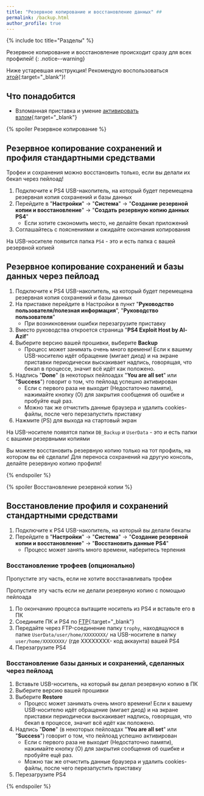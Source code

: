```yaml
---
title: "Резервное копирование и восстановление данных" ##
permalink: /backup.html
author_profile: true
---
```


{% include toc title="Разделы" %}

Резервное копирование и восстановление происходит сразу для всех профилей! 
{: .notice--warning}

Ниже устаревшая инструкция! Рекомендую воспользоваться [этой](http://4pda.to/forum/index.php?showtopic=885825&st=8500##entry82492173){:target="_blank"}!

## Что понадобится 

* Взломанная приставка и умение [активировать взлом](start-hen){:target="_blank"}

{% spoiler Резервное копирование %}

## Резервное копирование сохранений и профиля стандартными средствами 

Трофеи и сохранения можно восстановить только, если вы делали их бекап через пейлоад!

1. Подключите к PS4 USB-накопитель, на который будет перемещена резервная копия сохранений и базы данных
1. Перейдите в "**Настройки**" -> "**Система**" -> "**Создание резервной копии и восстановление**" -> "**Создать резервную копию данных PS4**"
	* Если хотите сэкономить место, не делайте бекап приложений 
1. Соглашайтесь с пояснениями и ожидайте окончания копирования 

На USB-носителе появится папка `PS4` - это и есть папка с вашей резервной копией

## Резервное копирование сохранений и базы данных через пейлоад

1. Подключите к PS4 USB-накопитель, на который будет перемещена резервная копия сохранений и базы данных
1. На приставке перейдите в Настройки в пункт "**Руководство пользователя/полезная информация**", "**Руководство пользователя**"
	+ При возникновении ошибки перезагрузите приставку
1. Вместо руководства откроется страница "**PS4 Exploit Host by Al-Azif**" 
1. Выберите версию вашей прошивки, выберите **Backup**
	* Процесс может занимать очень много времени! Если к вашему USB-носителю идёт обращение (мигает диод) и на экране приставки  периодически выскакивает надпись, говорящая, что бекап в процессе, значит всё идёт как положено. 
1. Надпись "**Done**" (в некоторых пейлоадах "**You are all set**" или "**Success**") говорит о том, что пейлоад успешно активирован
	* Если с первого раза не выходит (Недостаточно памяти), нажимайте кнопку (O) для закрытия сообщения об ошибке и пробуйте ещё раз. 
	* Можно так же отчистить данные браузера и удалить cookies-файлы, после чего перезапустить приставку
1. Нажмите (PS) для выхода на стартовый экран

На USB-носителе появятся папки `DB_Backup` и `UserData` - это и есть папки с вашими резервными копиями

Вы можете восстановить резервную копию только на тот профиль, на котором вы её сделали! Для переноса сохранений на другую консоль, делайте резервную копию профиля!

{% endspoiler %}

{% spoiler Восстановление резервной копии %}

## Восстановление профиля и сохранений стандартными средствами 

1. Подключите к PS4 USB-накопитель, на который вы делали бекапы
1. Перейдите в "**Настройки**" -> "**Система**" -> "**Создание резервной копии и восстановление**" -> "**Восстановить данные PS4**"
	* Процесс может занять много времени, наберитесь терпения 

### Восстановление трофеев (опционально)

Пропустите эту часть, если не хотите восстанавливать трофеи

Пропустите эту часть если не делали резервную копию с помощью пейлоада
	
1. По окончанию процесса вытащите носитель из PS4 и вставьте его в ПК
1. Соедините ПК и PS4 по [FTP](ftp){:target="_blank"}
1. Передайте через FTP-соединение папку `trophy`, находящуюся в папке `UserData/user/home/XXXXXXXX/` на USB-носителе в папку `user/home/XXXXXXXX/` (где XXXXXXXX- код аккаунта) вашей PS4 
1. Перезагрузите PS4 

### Восстановление базы данных и сохранений, сделанных через пейлоад 

1. Вставьте USB-носитель, на который вы делал резервную копию в ПК 
1. Выберите версию вашей прошивки
1. Выберите **Restore**
	* Процесс может занимать очень много времени! Если к вашему USB-носителю идёт обращение (мигает диод) и на экране приставки периодически выскакивает надпись, говорящая, что бекап в процессе, значит всё идёт как положено. 
1. Надпись "**Done**" (в некоторых пейлоадах "**You are all set**" или "**Success**") говорит о том, что пейлоад успешно активирован
	* Если с первого раза не выходит (Недостаточно памяти), нажимайте кнопку (O) для закрытия сообщения об ошибке и пробуйте ещё раз. 
	* Можно так же отчистить данные браузера и удалить cookies-файлы, после чего перезапустить приставку
1. Перезагрузите PS4 

{% endspoiler %}